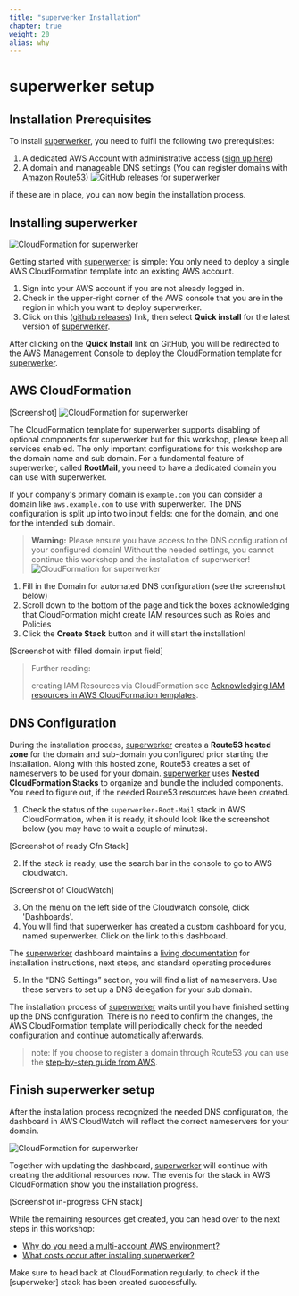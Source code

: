 ```yaml
---
title: "superwerker Installation"
chapter: true
weight: 20
alias: why
---
```


# superwerker setup

## Installation Prerequisites

To install [superwerker], you need to fulfil the following two prerequisites:

1. A dedicated AWS Account with administrative access ([sign up here](https://portal.aws.amazon.com/billing/signup))
1. A domain and manageable DNS settings (You can register domains with [Amazon Route53](https://docs.aws.amazon.com/Route53/latest/DeveloperGuide/domain-register.html))
![GitHub releases for superwerker](/screenshots/installation/github-releases.png)

if these are in place, you can now begin the installation process.

## Installing superwerker
![CloudFormation for superwerker](/screenshots/installation/cloudformation-start.png)

Getting started with [superwerker] is simple: You only need to deploy a single AWS CloudFormation template into an existing AWS account.

1. Sign into your AWS account if you are not already logged in.
1. Check in the upper-right corner of the AWS console that you are in the region in which you want to deploy superwerker.
1. Click on this ([github releases](https://github.com/superwerker/superwerker/releases)) link, then select **Quick install** for the latest version of [superwerker].

After clicking on the **Quick Install** link on GitHub, you will be redirected to the AWS Management Console to deploy the CloudFormation template for [superwerker].

## AWS CloudFormation

[Screenshot]
![CloudFormation for superwerker](/screenshots/installation/domain-empty.png)

The CloudFormation template for superwerker supports disabling of optional components for superwerker but for this workshop, please keep all services enabled.
The only important configurations for this workshop are the domain name and sub domain. For a fundamental feature of superwerker, called **RootMail**, you need to have a dedicated domain you can use with superwerker.

If your company's primary domain is `example.com` you can consider a domain like `aws.example.com` to use with superwerker. The DNS configuration is split up into two input fields: one for the domain, and one for the intended sub domain.
> **Warning:** Please ensure you have access to the DNS configuration of your configured domain! Without the needed settings, you cannot continue this workshop and the installation of superwerker!
![CloudFormation for superwerker](/screenshots/installation/domain-filled.png)

1. Fill in the Domain for automated DNS configuration (see the screenshot below)
1. Scroll down to the bottom of the page and tick the boxes acknowledging that CloudFormation might create IAM resources such as Roles and Policies
1. Click the **Create Stack** button and it will start the installation!

[Screenshot with filled domain input field]

> Further reading:
>
> creating IAM Resources via CloudFormation see [Acknowledging IAM resources in AWS CloudFormation templates](https://docs.aws.amazon.com/AWSCloudFormation/latest/UserGuide/using-iam-template.html#using-iam-capabilities).

## DNS Configuration

During the installation process, [superwerker] creates a **Route53 hosted zone** for the domain and sub-domain you configured prior starting the installation. Along with this hosted zone, Route53 creates a set of nameservers to be used for your domain.
[superwerker] uses **Nested CloudFormation Stacks** to organize and bundle the included components. You need to figure out, if the needed Route53 resources have been created.

1. Check the status of the `superwerker-Root-Mail` stack in AWS CloudFormation, when it is ready, it should look like the screenshot below (you may have to wait a couple of minutes).

[Screenshot of ready Cfn Stack]

2. If the stack is ready, use the search bar in the console to go to AWS cloudwatch.

[Screenshot of CloudWatch]

3. On the menu on the left side of the Cloudwatch console, click 'Dashboards'. 
4. You will find that superwerker has created a custom dashboard for you, named superwerker. Click on the link to this dashboard.

The [superwerker] dashboard maintains a [living documentation] for installation instructions, next steps, and standard operating procedures

5. In the “DNS Settings” section, you will find a list of nameservers. Use these servers to set up a DNS delegation for your sub domain.

The installation process of [superwerker] waits until you have finished setting up the DNS configuration. There is no need to confirm the changes, the AWS CloudFormation template will periodically check for the needed configuration and continue automatically afterwards.

> note: If you choose to register a domain through Route53 you can use the [step-by-step guide from AWS](https://docs.aws.amazon.com/Route53/latest/DeveloperGuide/dns-routing-traffic-for-subdomains.html#dns-routing-traffic-for-subdomains-new-hosted-zone).

## Finish superwerker setup

After the installation process recognized the needed DNS configuration, the dashboard in AWS CloudWatch will reflect the correct nameservers for your domain.

![CloudFormation for superwerker](/screenshots/installation/dashboard-done.png)

Together with updating the dashboard, [superwerker] will continue with creating the additional resources now. The events for the stack in AWS CloudFormation show you the installation progress.

[Screenshot in-progress CFN stack]

While the remaining resources get created, you can head over to the next steps in this workshop:

- [Why do you need a multi-account AWS environment?](/03_why.html)
- [What costs occur after installing superwerker?](/04_costs.html)

Make sure to head back at CloudFormation regularly, to check if the [superweker] stack has been created successfully.

[superwerker repository on github]: https://github.com/superwerker/superwerker
[github releases]: https://github.com/superwerker/superwerker/releases
[superwerker]: https://superwerker.cloud
[living documentation]: https://console.aws.amazon.com/cloudwatch/home#dashboards:name=superwerker
